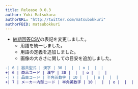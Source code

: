 ```yaml
---
title: Release 0.0.3
author: Yuki Matsukura
authorURL: "http://twitter.com/matsubokkuri"
authorFBID: matsubokkuri
---
```


- [納期回答CSV](/docs/csv)の表記を変更しました。
  - 用語を統一しました。
  - 用語の定義を追加しました。
  - 画像の大きさに関しての目安を追加しました。

```diff
-| 6 | 器具型式 | 漢字 | 30 |  |  | o |  |  |
+| 6 | 商品コード | 漢字 | 30 |  |  | o |  |  |
-| 7 | 品目コード | 半角英数字 | 10 |  |  | o |  |  |
+| 7 | メーカー内部コード | 半角英数字 | 10 |  |  | o |  |  |
```

